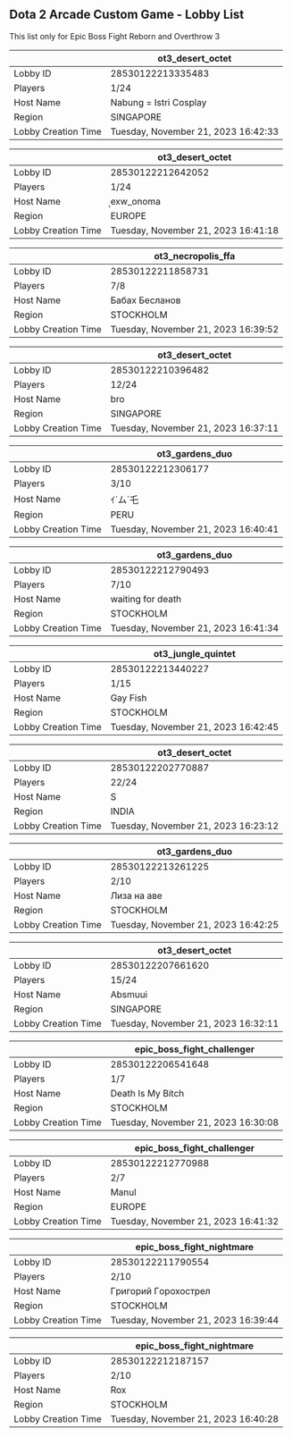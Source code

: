## Dota 2 Arcade Custom Game - Lobby List

This list only for Epic Boss Fight Reborn and Overthrow 3

|  | ot3_desert_octet |
| ------ | ------ |
| Lobby ID | 28530122213335483 |
| Players | 1/24 |
| Host Name | Nabung = Istri Cosplay |
| Region | SINGAPORE |
| Lobby Creation Time | Tuesday, November 21, 2023 16:42:33 |


|  | ot3_desert_octet |
| ------ | ------ |
| Lobby ID | 28530122212642052 |
| Players | 1/24 |
| Host Name | ุexw_onoma |
| Region | EUROPE |
| Lobby Creation Time | Tuesday, November 21, 2023 16:41:18 |


|  | ot3_necropolis_ffa |
| ------ | ------ |
| Lobby ID | 28530122211858731 |
| Players | 7/8 |
| Host Name | Бабах Бесланов |
| Region | STOCKHOLM |
| Lobby Creation Time | Tuesday, November 21, 2023 16:39:52 |


|  | ot3_desert_octet |
| ------ | ------ |
| Lobby ID | 28530122210396482 |
| Players | 12/24 |
| Host Name | bro |
| Region | SINGAPORE |
| Lobby Creation Time | Tuesday, November 21, 2023 16:37:11 |


|  | ot3_gardens_duo |
| ------ | ------ |
| Lobby ID | 28530122212306177 |
| Players | 3/10 |
| Host Name | ｲ´ム´乇 |
| Region | PERU |
| Lobby Creation Time | Tuesday, November 21, 2023 16:40:41 |


|  | ot3_gardens_duo |
| ------ | ------ |
| Lobby ID | 28530122212790493 |
| Players | 7/10 |
| Host Name | waiting for death |
| Region | STOCKHOLM |
| Lobby Creation Time | Tuesday, November 21, 2023 16:41:34 |


|  | ot3_jungle_quintet |
| ------ | ------ |
| Lobby ID | 28530122213440227 |
| Players | 1/15 |
| Host Name | Gay Fish |
| Region | STOCKHOLM |
| Lobby Creation Time | Tuesday, November 21, 2023 16:42:45 |


|  | ot3_desert_octet |
| ------ | ------ |
| Lobby ID | 28530122202770887 |
| Players | 22/24 |
| Host Name | S |
| Region | INDIA |
| Lobby Creation Time | Tuesday, November 21, 2023 16:23:12 |


|  | ot3_gardens_duo |
| ------ | ------ |
| Lobby ID | 28530122213261225 |
| Players | 2/10 |
| Host Name | Лиза на аве |
| Region | STOCKHOLM |
| Lobby Creation Time | Tuesday, November 21, 2023 16:42:25 |


|  | ot3_desert_octet |
| ------ | ------ |
| Lobby ID | 28530122207661620 |
| Players | 15/24 |
| Host Name | Absmuui |
| Region | SINGAPORE |
| Lobby Creation Time | Tuesday, November 21, 2023 16:32:11 |


|  | epic_boss_fight_challenger |
| ------ | ------ |
| Lobby ID | 28530122206541648 |
| Players | 1/7 |
| Host Name | Death Is My Bitch |
| Region | STOCKHOLM |
| Lobby Creation Time | Tuesday, November 21, 2023 16:30:08 |


|  | epic_boss_fight_challenger |
| ------ | ------ |
| Lobby ID | 28530122212770988 |
| Players | 2/7 |
| Host Name | Manul |
| Region | EUROPE |
| Lobby Creation Time | Tuesday, November 21, 2023 16:41:32 |


|  | epic_boss_fight_nightmare |
| ------ | ------ |
| Lobby ID | 28530122211790554 |
| Players | 2/10 |
| Host Name | Гpигopий Гopoxocтpeл |
| Region | STOCKHOLM |
| Lobby Creation Time | Tuesday, November 21, 2023 16:39:44 |


|  | epic_boss_fight_nightmare |
| ------ | ------ |
| Lobby ID | 28530122212187157 |
| Players | 2/10 |
| Host Name | Rox |
| Region | STOCKHOLM |
| Lobby Creation Time | Tuesday, November 21, 2023 16:40:28 |


